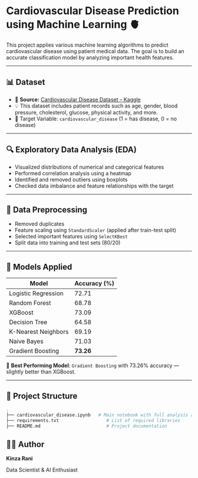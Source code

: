 # Cardiovascular Disease Prediction using Machine Learning 🫀

This project applies various machine learning algorithms to predict cardiovascular disease using patient medical data. The goal is to build an accurate classification model by analyzing important health features.

---

## 📊 Dataset

- 📎 **Source:** [Cardiovascular Disease Dataset – Kaggle](https://www.kaggle.com/datasets/akshatshaw7/cardiovascular-disease-dataset)
- 💡 This dataset includes patient records such as age, gender, blood pressure, cholesterol, glucose, physical activity, and more.
- 🎯 Target Variable: `cardiovascular_disease` (1 = has disease, 0 = no disease)

---

## 🔍 Exploratory Data Analysis (EDA)

- Visualized distributions of numerical and categorical features
- Performed correlation analysis using a heatmap
- Identified and removed outliers using boxplots
- Checked data imbalance and feature relationships with the target

---

## 🧹 Data Preprocessing

- Removed duplicates
- Feature scaling using `StandardScaler` (applied after train-test split)
- Selected important features using `SelectKBest`
- Split data into training and test sets (80/20)

---

## 🤖 Models Applied

| Model               | Accuracy (%) |
|---------------------|--------------|
| Logistic Regression | 72.71        |
| Random Forest       | 68.78        |
| XGBoost             | 73.09        |
| Decision Tree       | 64.58        |
| K-Nearest Neighbors | 69.19        |
| Naive Bayes         | 71.03        |
| Gradient Boosting   | **73.26**    |

📌 **Best Performing Model**: `Gradient Boosting` with 73.26% accuracy — slightly better than XGBoost.


---

## 📁 Project Structure

```bash
.
├── cardiovascular_disease.ipynb   # Main notebook with full analysis and models
├── requirements.txt                  # List of required libraries
├── README.md                         # Project documentation

```



## 👩‍💻 Author
**Kinza Rani**

Data Scientist & AI Enthusiast

